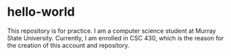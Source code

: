 # hello-world
This repository is for practice. 
I am a computer science student at Murray State University. Currently, I am enrolled in CSC 430, which is the reason for the creation of this account and repository. 
